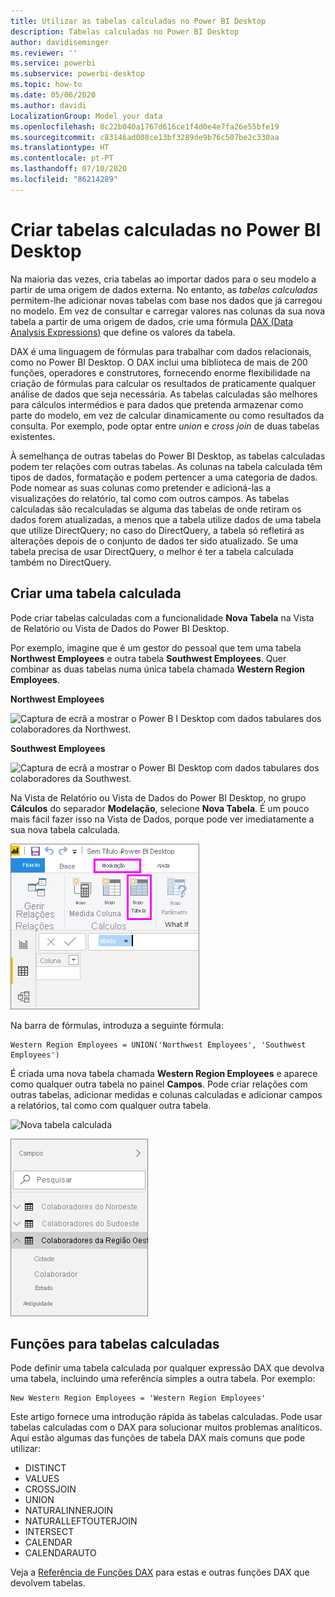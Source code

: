 ```yaml
---
title: Utilizar as tabelas calculadas no Power BI Desktop
description: Tabelas calculadas no Power BI Desktop
author: davidiseminger
ms.reviewer: ''
ms.service: powerbi
ms.subservice: powerbi-desktop
ms.topic: how-to
ms.date: 05/06/2020
ms.author: davidi
LocalizationGroup: Model your data
ms.openlocfilehash: 8c22b040a1767d616ce1f4d0e4e7fa26e55bfe19
ms.sourcegitcommit: c83146ad008ce13bf3289de9b76c507be2c330aa
ms.translationtype: HT
ms.contentlocale: pt-PT
ms.lasthandoff: 07/10/2020
ms.locfileid: "86214289"
---
```

# <a name="create-calculated-tables-in-power-bi-desktop"></a>Criar tabelas calculadas no Power BI Desktop
Na maioria das vezes, cria tabelas ao importar dados para o seu modelo a partir de uma origem de dados externa. No entanto, as *tabelas calculadas* permitem-lhe adicionar novas tabelas com base nos dados que já carregou no modelo. Em vez de consultar e carregar valores nas colunas da sua nova tabela a partir de uma origem de dados, crie uma fórmula [DAX (Data Analysis Expressions)](/dax/index) que define os valores da tabela.

DAX é uma linguagem de fórmulas para trabalhar com dados relacionais, como no Power BI Desktop. O DAX inclui uma biblioteca de mais de 200 funções, operadores e construtores, fornecendo enorme flexibilidade na criação de fórmulas para calcular os resultados de praticamente qualquer análise de dados que seja necessária. As tabelas calculadas são melhores para cálculos intermédios e para dados que pretenda armazenar como parte do modelo, em vez de calcular dinamicamente ou como resultados da consulta. Por exemplo, pode optar entre *union* e *cross join* de duas tabelas existentes.

À semelhança de outras tabelas do Power BI Desktop, as tabelas calculadas podem ter relações com outras tabelas. As colunas na tabela calculada têm tipos de dados, formatação e podem pertencer a uma categoria de dados. Pode nomear as suas colunas como pretender e adicioná-las a visualizações do relatório, tal como com outros campos. As tabelas calculadas são recalculadas se alguma das tabelas de onde retiram os dados forem atualizadas, a menos que a tabela utilize dados de uma tabela que utilize DirectQuery; no caso do DirectQuery, a tabela só refletirá as alterações depois de o conjunto de dados ter sido atualizado. Se uma tabela precisa de usar DirectQuery, o melhor é ter a tabela calculada também no DirectQuery.

## <a name="create-a-calculated-table"></a>Criar uma tabela calculada

Pode criar tabelas calculadas com a funcionalidade **Nova Tabela** na Vista de Relatório ou Vista de Dados do Power BI Desktop.

Por exemplo, imagine que é um gestor do pessoal que tem uma tabela **Northwest Employees** e outra tabela **Southwest Employees**. Quer combinar as duas tabelas numa única tabela chamada **Western Region Employees**.

**Northwest Employees**

 ![Captura de ecrã a mostrar o Power B I Desktop com dados tabulares dos colaboradores da Northwest.](media/desktop-calculated-tables/calctables_nwempl.png)

**Southwest Employees**

 ![Captura de ecrã a mostrar o Power BI Desktop com dados tabulares dos colaboradores da Southwest.](media/desktop-calculated-tables/calctables_swempl.png)

Na Vista de Relatório ou Vista de Dados do Power BI Desktop, no grupo **Cálculos** do separador **Modelação**, selecione **Nova Tabela**. É um pouco mais fácil fazer isso na Vista de Dados, porque pode ver imediatamente a sua nova tabela calculada.

 ![Nova tabela na Vista de Dados](media/desktop-calculated-tables/calctables_formulabarempty.png)

Na barra de fórmulas, introduza a seguinte fórmula:

```dax
Western Region Employees = UNION('Northwest Employees', 'Southwest Employees')
```

É criada uma nova tabela chamada **Western Region Employees** e aparece como qualquer outra tabela no painel **Campos**. Pode criar relações com outras tabelas, adicionar medidas e colunas calculadas e adicionar campos a relatórios, tal como com qualquer outra tabela.

 ![Nova tabela calculada](media/desktop-calculated-tables/calctables_westregionempl.png)

 ![Nova tabela no painel Campos](media/desktop-calculated-tables/calctables_fieldlist.png)

## <a name="functions-for-calculated-tables"></a>Funções para tabelas calculadas

Pode definir uma tabela calculada por qualquer expressão DAX que devolva uma tabela, incluindo uma referência simples a outra tabela. Por exemplo:

```dax
New Western Region Employees = 'Western Region Employees'
```

Este artigo fornece uma introdução rápida às tabelas calculadas. Pode usar tabelas calculadas com o DAX para solucionar muitos problemas analíticos. Aqui estão algumas das funções de tabela DAX mais comuns que pode utilizar:

* DISTINCT
* VALUES
* CROSSJOIN
* UNION
* NATURALINNERJOIN
* NATURALLEFTOUTERJOIN
* INTERSECT
* CALENDAR
* CALENDARAUTO

Veja a [Referência de Funções DAX](/dax/dax-function-reference) para estas e outras funções DAX que devolvem tabelas.


